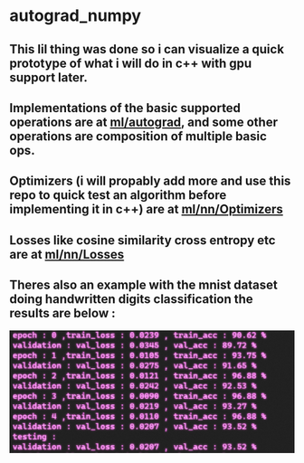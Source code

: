 # autograd_numpy
## This lil thing was done so i can visualize a quick prototype of what i will do in c++ with gpu support later.
## Implementations of the basic supported operations are at [ml/autograd](ml/autograd/), and some other operations are composition of multiple basic ops. 
## Optimizers (i will propably add more and use this repo to quick test an algorithm before implementing it in c++) are at [ml/nn/Optimizers](ml/nn/Optimizers.py)
## Losses like cosine similarity cross entropy etc are at [ml/nn/Losses](ml/nn/Losses.py)
## Theres also an example with the mnist dataset doing handwritten digits classification the results are below :
![image](mnist_results.png)
